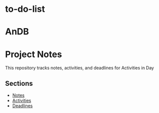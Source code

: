 # to-do-list
# AnDB 
# Project Notes
This repository tracks notes, activities, and deadlines for Activities in Day

## Sections
- [Notes](#notes)
- [Activities](#activities)
- [Deadlines](#deadlines)
